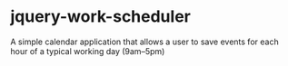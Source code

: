 # jquery-work-scheduler
A simple calendar application that allows a user to save events for each hour of a typical working day (9am–5pm)
